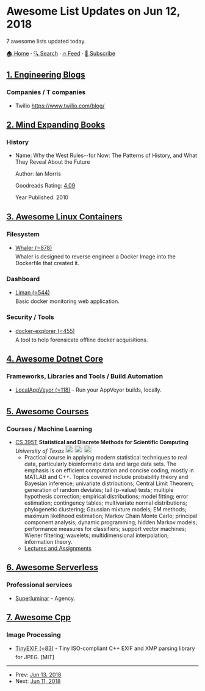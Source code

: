 # Awesome List Updates on Jun 12, 2018

7 awesome lists updated today.

[🏠 Home](/README.md) · [🔍 Search](https://www.trackawesomelist.com/search/) · [🔥 Feed](https://www.trackawesomelist.com/rss.xml) · [📮 Subscribe](https://trackawesomelist.us17.list-manage.com/subscribe?u=d2f0117aa829c83a63ec63c2f&id=36a103854c)



## [1. Engineering Blogs](/content/kilimchoi/engineering-blogs/README.md)

### Companies / T companies

*   Twilio <https://www.twilio.com/blog/>

## [2. Mind Expanding Books](/content/hackerkid/Mind-Expanding-Books/README.md)

### History

- Name: Why the West Rules--for Now: The Patterns of History, and What They Reveal About the Future

  Author: Ian Morris

  Goodreads Rating: [4.09](https://www.goodreads.com/book/show/9491855-why-the-west-rules-for-now)

  Year Published: 2010



## [3. Awesome Linux Containers](/content/Friz-zy/awesome-linux-containers/README.md)

### Filesystem

*   [Whaler (⭐878)](https://github.com/P3GLEG/Whaler)\
    Whaler is designed to reverse engineer a Docker Image into the Dockerfile that created it.

### Dashboard

*   [Liman (⭐544)](https://github.com/salihciftci/liman)\
    Basic docker monitoring web application.

### Security / Tools

*   [docker-explorer (⭐455)](https://github.com/google/docker-explorer/)\
    A tool to help forensicate offline docker acquisitions.

## [4. Awesome Dotnet Core](/content/thangchung/awesome-dotnet-core/README.md)

### Frameworks, Libraries and Tools / Build Automation

*   [LocalAppVeyor (⭐118)](https://github.com/joaope/LocalAppVeyor) - Run your AppVeyor builds, locally.

## [5. Awesome Courses](/content/prakhar1989/awesome-courses/README.md)

### Courses / Machine Learning

*   [CS 395T](http://www.nr.com/CS395T/) **Statistical and Discrete Methods for Scientific Computing** *University of Texas* <img src="https://assets-cdn.github.com/images/icons/emoji/unicode/1f4f9.png" width="20" height="20" alt="Lecture Videos" title="Lecture Videos" /> <img src="https://assets-cdn.github.com/images/icons/emoji/unicode/1f4dd.png" width="20" height="20" alt="Lecture Notes" title="Lecture Notes" /> <img src="https://assets-cdn.github.com/images/icons/emoji/unicode/1f4bb.png" width="20" height="20" alt="Assignments" title="Assignments" />
    *   Practical course in applying modern statistical techniques to real data, particularly bioinformatic data and large data sets. The emphasis is on efficient computation and concise coding, mostly in MATLAB and C++.
        Topics covered include probability theory and Bayesian inference; univariate distributions; Central Limit Theorem; generation of random deviates; tail (p-value) tests; multiple hypothesis correction; empirical distributions; model fitting; error estimation; contingency tables; multivariate normal distributions; phylogenetic clustering; Gaussian mixture models; EM methods; maximum likelihood estimation; Markov Chain Monte Carlo; principal component analysis; dynamic programming; hidden Markov models; performance measures for classifiers; support vector machines; Wiener filtering; wavelets; multidimensional interpolation; information theory.
    *   [Lectures and Assignments](http://wpressutexas.net/forum/)

## [6. Awesome Serverless](/content/pmuens/awesome-serverless/README.md)

### Professional services

*   [Superluminar](https://superluminar.io) - Agency.

## [7. Awesome Cpp](/content/fffaraz/awesome-cpp/README.md)

### Image Processing

*   [TinyEXIF (⭐83)](https://github.com/cdcseacave/TinyEXIF) - Tiny ISO-compliant C++ EXIF and XMP parsing library for JPEG. \[MIT]

---

- Prev: [Jun 13, 2018](/content/2018/06/13/README.md)
- Next: [Jun 11, 2018](/content/2018/06/11/README.md)